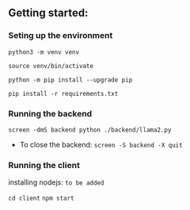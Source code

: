 ## Getting started:

### Seting up the environment


`python3 -m venv venv`

`source venv/bin/activate`

`python -m pip install --upgrade pip`

`pip install -r requirements.txt`

### Running the backend
`screen -dmS backend python ./backend/llama2.py`

* To close the backend: `screen -S backend -X quit`




### Running the client 

installing nodejs: `to be added`

`cd client`
`npm start`

